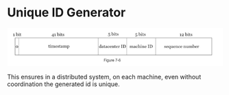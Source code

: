 # Unique ID Generator

![img.png](id-gen.png)

This ensures in a distributed system, on each machine, even without coordination the generated id is unique.

